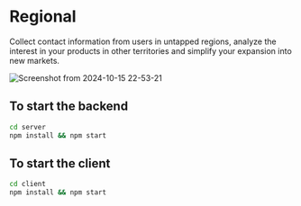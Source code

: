 # Regional


Collect contact information from users in untapped regions, analyze the interest in your products in other territories and simplify your expansion into new markets.

![Screenshot from 2024-10-15 22-53-21](https://github.com/user-attachments/assets/eec7968e-ca7e-483a-877a-2b6a6c37a514)

## To start the backend

```bash
cd server
npm install && npm start
```

## To start the client

```bash
cd client
npm install && npm start
```
